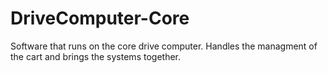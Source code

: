 # DriveComputer-Core
Software that runs on the core drive computer. Handles the managment of the cart and brings the systems together.
